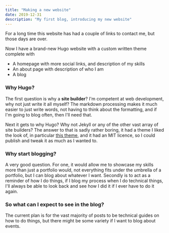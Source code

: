```yaml
---
title: "Making a new website"
date: 2019-12-31
description: "My first blog, introducing my new website"
---
```


For a long time this website has had a couple of links to contact me, but those days are over.

Now I have a brand-new Hugo website with a custom written theme complete with

- A homepage with more social links, and description of my skills
- An about page with description of who I am
- A blog

### Why Hugo?

The first question is why a **site builder**? I'm competent at web development, why not just write it all myself? The markdown processing makes it much easier to just write words, not having to think about the formatting, and if I'm going to blog often, then I'll need that.

Next it gets to why Hugo? Why not Jekyll or any of the other vast array of site builders? The answer to that is sadly rather boring, it had a theme I liked the look of, in particular [this theme](https://github.com/themefisher/kross-hugo), and it had an MIT licence, so I could publish and tweak it as much as I wanted to.

### Why start blogging?

A very good question. For one, it would allow me to showcase my skills more than just a portfolio would, not everything fits under the umbrella of a portfolio, but I can blog about whatever I want. Secondly is to act as a reminder of how I do things, if I blog my process when I do technical things, I'll always be able to look back and see how I did it if I ever have to do it again.

### So what can I expect to see in the blog?

The current plan is for the vast majority of posts to be technical guides on how to do things, but there might be some variety if I want to blog about events.
